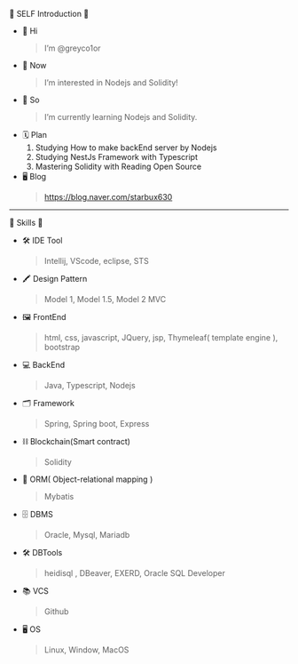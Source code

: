🙂 SELF Introduction 🙂
- 👋 Hi
  > I’m @greyco1or
- 👀 Now
  > I’m interested in Nodejs and Solidity!
- 🌱 So
  > I’m currently learning Nodejs and Solidity.
- 🗓️ Plan
  1. Studying How to make backEnd server by Nodejs
  2. Studying NestJs Framework with Typescript
  3. Mastering Solidity with Reading Open Source
- 🖥 Blog
  > https://blog.naver.com/starbux630
---------------------------------------

🙂 Skills 🙂
- 🛠️ IDE Tool
  > Intellij, VScode, eclipse, STS
- 🖍️ Design Pattern
  > Model 1, Model 1.5, Model 2 MVC
- 🖼️ FrontEnd
  > html, css, javascript, JQuery, jsp, Thymeleaf( template engine ), bootstrap
- 💻 BackEnd
  > Java, Typescript, Nodejs
- 🗂️ Framework
  > Spring, Spring boot, Express
- ⛓️ Blockchain(Smart contract)
  > Solidity
- 👫 ORM( Object-relational mapping )
  > Mybatis
- 🗄️ DBMS
  > Oracle, Mysql, Mariadb
- 🛠️ DBTools
  > heidisql , DBeaver, EXERD, Oracle SQL Developer
- 📚 VCS
  > Github
- 🖥️ OS
  > Linux, Window, MacOS


<!---
greyco1or/greyco1or is a ✨ special ✨ repository because its `README.md` (this file) appears on your GitHub profile.
You can click the Preview link to take a look at your changes.
--->
